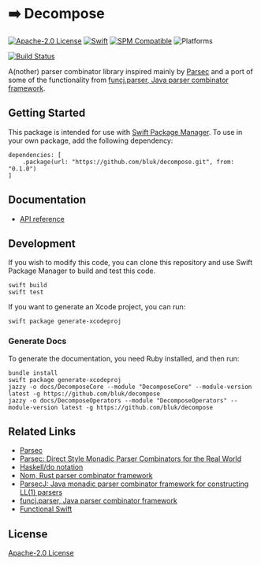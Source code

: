 # ➡️  Decompose

[![Apache-2.0 License](https://img.shields.io/github/license/bluk/decompose.svg)](https://github.com/bluk/decompose/blob/master/LICENSE) [![Swift](https://img.shields.io/badge/swift-4.1-orange.svg)](https://swift.org) [![SPM Compatible](https://img.shields.io/badge/SPM-compatible-orange.svg)](https://github.com/apple/swift-package-manager) ![Platforms](https://img.shields.io/badge/Platforms-macOS%20%7C%20Linux%20%7C%20iOS%20%7C%20watchOS%20%7C%20tvOS-blue.svg)

[![Build Status](https://travis-ci.com/bluk/decompose.svg?branch=master)](https://travis-ci.com/bluk/decompose)

A(nother) parser combinator library inspired mainly by [Parsec](https://hackage.haskell.org/package/parsec) and
a port of some of the functionality from
[funcj.parser, Java parser combinator framework](https://github.com/typemeta/funcj/tree/master/parser).

## Getting Started

This package is intended for use with [Swift Package Manager](https://swift.org/package-manager/). To use in your
own package, add the following dependency:

```
dependencies: [
    .package(url: "https://github.com/bluk/decompose.git", from: "0.1.0")
]
```

## Documentation

* [API reference](https://bluk.github.io/decompose)

## Development

If you wish to modify this code, you can clone this repository and use
Swift Package Manager to build and test this code.

```
swift build
swift test
```

If you want to generate an Xcode project, you can run:

```
swift package generate-xcodeproj
```

### Generate Docs

To generate the documentation, you need Ruby installed, and then run:

```
bundle install
swift package generate-xcodeproj
jazzy -o docs/DecomposeCore --module "DecomposeCore" --module-version latest -g https://github.com/bluk/decompose
jazzy -o docs/DecomposeOperators --module "DecomposeOperators" --module-version latest -g https://github.com/bluk/decompose
```

## Related Links

* [Parsec](https://hackage.haskell.org/package/parsec)
* [Parsec: Direct Style Monadic Parser Combinators for the Real World](https://www.microsoft.com/en-us/research/people/daan/#!publications)
* [Haskell/do notation](https://en.wikibooks.org/wiki/Haskell/do_notation)
* [Nom, Rust parser combinator framework](https://github.com/Geal/nom/)
* [ParsecJ: Java monadic parser combinator framework for constructing LL(1) parsers](https://github.com/jon-hanson/parsecj/)
* [funcj.parser, Java parser combinator framework](https://github.com/typemeta/funcj/tree/master/parser)
* [Functional Swift](https://www.objc.io/books/functional-swift/)

## License

[Apache-2.0 License](https://github.com/bluk/decompose/blob/master/LICENSE)
